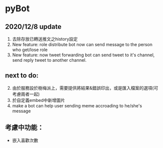 # pyBot

## 2020/12/8 update
1. 去除存放已轉送推文之history設定
2. New feature: role distribute bot now can send message to the person who get/lose role
3. New feature: now tweet forwarding bot can send tweet to it's channel, send reply tweet to another channel.



## next to do:
2. 由於服務設於樹梅派上，需要提供將結果&錯誤印出，或是匯入檔案的選項(可考慮兩者一起)
3. 於自定義embed中新增圖片
4. make a bot can help user sending meme accroading to he/she's message


## 考慮中功能：
* 嵌入喜歡次數